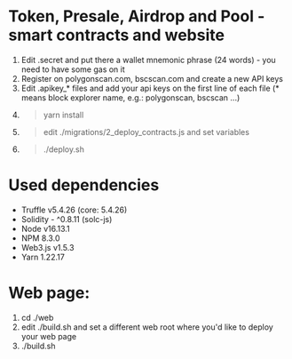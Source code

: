 # Token, Presale, Airdrop and Pool - smart contracts and website
1. Edit .secret and put there a wallet mnemonic phrase (24 words) - you need to have some gas on it
2. Register on polygonscan.com, bscscan.com and create a new API keys
3. Edit .apikey_* files and add your api keys on the first line of each file (* means block explorer name, e.g.: polygonscan, bscscan ...)
4. > yarn install
5. > edit ./migrations/2_deploy_contracts.js and set variables
6. > ./deploy.sh

# Used dependencies
- Truffle v5.4.26 (core: 5.4.26)
- Solidity - ^0.8.11 (solc-js)
- Node v16.13.1
- NPM 8.3.0
- Web3.js v1.5.3
- Yarn 1.22.17

# Web page:
1. cd ./web
2. edit ./build.sh and set a different web root where you'd like to deploy your web page
3. ./build.sh
